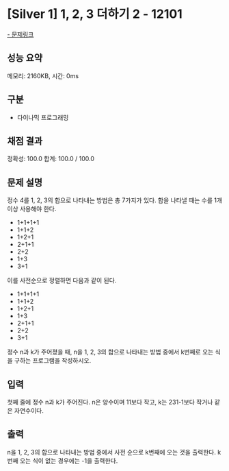 # [Silver 1] 1, 2, 3 더하기 2 - 12101

<a href="https://www.acmicpc.net/problem/12101">- 문제링크</a>

## 성능 요약

메모리: 2160KB, 시간: 0ms

## 구분

- 다이나믹 프로그래밍

## 채점 결과

정확성: 100.0
합계: 100.0 / 100.0

## 문제 설명

정수 4를 1, 2, 3의 합으로 나타내는 방법은 총 7가지가 있다. 합을 나타낼 때는 수를 1개 이상 사용해야 한다.

- 1+1+1+1
- 1+1+2
- 1+2+1
- 2+1+1
- 2+2
- 1+3
- 3+1

이를 사전순으로 정렬하면 다음과 같이 된다.

- 1+1+1+1
- 1+1+2
- 1+2+1
- 1+3
- 2+1+1
- 2+2
- 3+1

정수 n과 k가 주어졌을 때, n을 1, 2, 3의 합으로 나타내는 방법 중에서 k번째로 오는 식을 구하는 프로그램을 작성하시오.

## 입력

첫째 줄에 정수 n과 k가 주어진다. n은 양수이며 11보다 작고, k는 231-1보다 작거나 같은 자연수이다.

## 출력

n을 1, 2, 3의 합으로 나타내는 방법 중에서 사전 순으로 k번째에 오는 것을 출력한다. k번째 오는 식이 없는 경우에는 -1을 출력한다.


